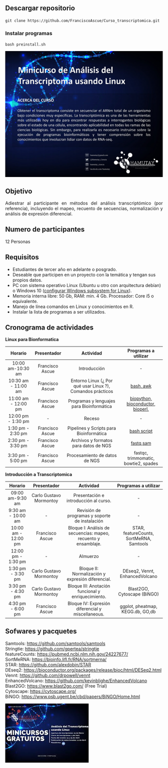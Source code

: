 ## Descargar repositorio

`git clone https://github.com/FranciscoAscue/Curso_transcriptomica.git`   

### Instalar programas

`bash preinstall.sh`


![](Images/descarga2.jpg)

## Objetivo

<p style="text-align: justify">Adiestrar al participante en métodos del análisis transcriptómico (por referencia), incluyendo el mapeo, recuento de secuencias, normalización y análisis de expresión diferencial.</p>


## Numero de participantes

12 Personas

## Requisitos

- Estudiantes de tercer año en adelante o posgrado.
- Deseable que participen en un proyecto con la temática y tengan sus propios datos.
- PC con sistema operativo Linux (Ubuntu u otro con arquitectura debían) o Windows 10 (<a href="https://docs.microsoft.com/en-us/windows/wsl/install-win10">configurar Windows subsystem for Linux</a>). 
- Memoria interna libre: 50 Gb, RAM: min. 4 Gb. Procesador: Core i5 o equivalente.
- Manejo de línea comandos en Linux y conocimientos en R.
- Instalar la lista de programas a ser utilizados.


## Cronograma de actividades

**Linux para Bionformatica**

| Horario  |  Presentador  |  Actividad | Programas a utilizar |
|:----------:|:-------------:|:-----------:|:---------------------:|
|10:00 am-10:30 am |Francisco Ascue|Introducción|-|
|10:30 am - 11:00 am |Francisco Ascue| Entorno Linux (¿ Por qué usar Linux ?), Comandos prácticos|[bash, awk](1-3Linux.md)|
|11:00 am - 12:00 pm|Francisco Ascue|Programas y lenguajes para Bioinformática|[biopython, bioconductor, bioperl.](1-3Linux.md)|
|12:00 pm - 1:30 pm|-|Receso|-|
|1:30 pm - 2:30 pm|Francisco Ascue|Pipelines y Scripts para Bioinformática|[bash script](4-6Linux.md)|
|2:30 pm - 3:30 pm|Francisco Ascue|Archivos y formatos para datos de NGS|[fastq](Imagenes/.png),[sam](Imagenes/descarga.jpeg)|
|3:30 pm - 5:00 pm|Francisco Ascue|Procesamiento de datos de NGS|fastqc, trimmomatic, bowtie2, spades|

**Introducción a Transcriptomica**

| Horario  |  Presentador  |  Actividad | Programas a utilizar |
|:----------:|:-------------:|:-----------:|:---------------------:|
|09:00 am-9:30 am |Carlo Gustavo Mormontoy|Presentación e introducción al curso.|-|
|9:30 am - 10:00 am |-|Revisión de programas y soporte de instalación|-|
|10:00 am - 12:00 pm|Francisco Ascue|Bloque I: Análisis de secuencias: mapeo, recuento y ensamblaje.|STAR, featureCounts, SortMeRNA, Samtools|
|12:00 pm - 1:30 pm|-|Almuerzo|-|
|1:30 pm - 3:30 pm|Carlo Gustavo Mormontoy|Bloque II: Normalización y expresión diferencial.|DEseq2, Vennt, EnhancedVolcano|
|3:30 pm - 4:30 pm|Carlo Gustavo Mormontoy|Bloque III: Anotación funcional y enriquecimiento.|Blast2GO, Cytoscape (BiNGO)|
|4:30 pm - 6:00 pm|Francisco Ascue|Bloque IV: Expresión diferencial y miscellaneous.|ggplot, pheatmap, KEGG.db, GO,db|

## Sofwares y pacquetes

Samtools: https://github.com/samtools/samtools    
Stringtie: https://github.com/gpertea/stringtie    
featureCounts: https://pubmed.ncbi.nlm.nih.gov/24227677/    
SortMeRNA: https://bioinfo.lifl.fr/RNA/sortmerna/     
STAR: https://github.com/alexdobin/STAR     
DEseq2: https://bioconductor.org/packages/release/bioc/html/DESeq2.html     
Vennt: https://github.com/drpowell/vennt     
EnhancedVolcano: https://github.com/kevinblighe/EnhancedVolcano     
Blast2GO: https://www.blast2go.com/ (Free Trial)    
Cytoscape: https://cytoscape.org/     
BiNGO: https://www.psb.ugent.be/cbd/papers/BiNGO/Home.html   


![](Images/descarga.jpeg)

